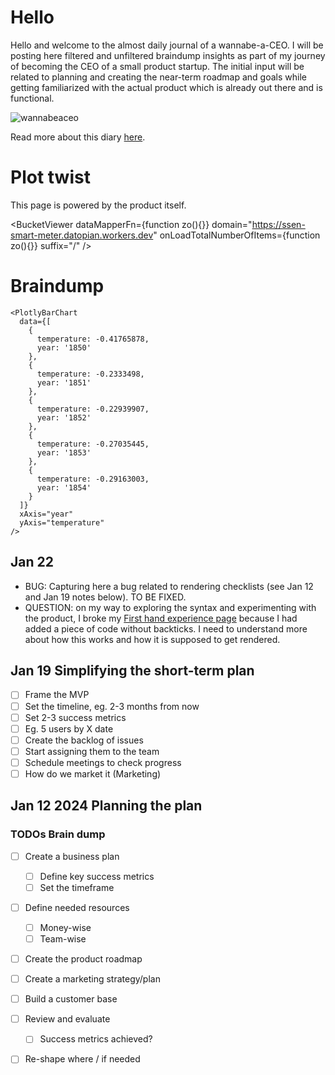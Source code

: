 # Hello

Hello and welcome to the almost daily journal of a wannabe-a-CEO. I will be posting here filtered and unfiltered braindump insights as part of my journey of becoming the CEO of a small product startup. The initial input will be related to planning and creating the near-term roadmap and goals while getting familiarized with the actual product which is already out there and is functional. 

![wannabeaceo](https://github.com/Daniellappv/my-first-repo/assets/45828069/f831a42c-0bc3-4d81-825f-c56cd4309668)

Read more about this diary [here](https://diary-of-a-wannabe-ceo.datahub.io/about).

# Plot twist

This page is powered by the product itself. 

<BucketViewer
  dataMapperFn={function zo(){}}
  domain="https://ssen-smart-meter.datopian.workers.dev"
  onLoadTotalNumberOfItems={function zo(){}}
  suffix="/"
/>

# Braindump



```
<PlotlyBarChart
  data={[
    {
      temperature: -0.41765878,
      year: '1850'
    },
    {
      temperature: -0.2333498,
      year: '1851'
    },
    {
      temperature: -0.22939907,
      year: '1852'
    },
    {
      temperature: -0.27035445,
      year: '1853'
    },
    {
      temperature: -0.29163003,
      year: '1854'
    }
  ]}
  xAxis="year"
  yAxis="temperature"
/>
```

## Jan 22

* BUG: Capturing here a bug related to rendering checklists (see Jan 12 and Jan 19 notes below). TO BE FIXED.
* QUESTION: on my way to exploring the syntax and experimenting with the product, I broke my [First hand experience page](https://diary-of-a-wannabe-ceo.datahub.io/first-hand-experience) because I had added a piece of code without backticks. I need to understand more about how this works and how it is supposed to get rendered. 


## Jan 19 Simplifying the short-term plan 

* [ ] Frame the MVP
* [ ] Set the timeline, eg. 2-3 months from now
* [ ] Set 2-3 success metrics
 * [ ] Eg. 5 users by X date
* [ ] Create the backlog of issues
 * [ ] Start assigning them to the team
 * [ ] Schedule meetings to check progress
* [ ] How do we market it (Marketing)

## Jan 12 2024 Planning the plan

### TODOs Brain dump 

* [ ] Create a business plan
  * [ ] Define key success metrics
  * [ ] Set the timeframe
* [ ] Define needed resources
  * [ ] Money-wise
  * [ ] Team-wise
* [ ] Create the product roadmap
* [ ] Create a marketing strategy/plan
* [ ] Build a customer base
* [ ] Review and evaluate
  * [ ] Success metrics achieved?
* [ ] Re-shape where / if needed

